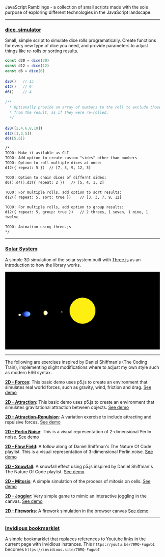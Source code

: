 JavaScript Ramblings - a collection of small scripts made with the sole purpose of exploring different technologies in the JavaScript landscape.

---
### [dice_simulator](https://github.com/herokunt/javascript_ramblings/blob/main/dice.js)

Small, simple script to simulate dice rolls programatically. Create functions for every new type of dice you need, and provide parameters to adjust things like re-rolls or sorting results.

```js
const d20 = dice(20)
const d12 = dice(12)
const d6 = dice(6)

d20()   // 15
d12()   // 9
d6()    // 4

/**
  * Optionally provide an array of numbers to the roll to exclude those numbers
  * from the result, as if they were re-rolled.
  */

d20([2,4,6,8,10])
d12([1,3,5])
d6([5,6])
```

```
/*
TODO: Make it avilable as CLI
TODO: Add option to create custom "sides" other than numbers
TODO: Option to roll multiple dices at once:
d12({ repeat: 5 })  // [7, 3, 9, 12, 3]

TODO: Option to chain dices of differnt sides:
d6().d4().d3({ repeat: 2 })   // [5, 4, 1, 2]

TODO: For multiple rolls, add option to sort results:
d12({ repeat: 5, sort: true })    // [3, 3, 7, 9, 12]

TODO: For multiple rolls, add option to group results:
d12({ repeat: 5, group: true })   // 2 threes, 1 seven, 1 nine, 1 twelve

TODO: Animation using three.js
*/
```

---
### [Solar System](https://github.com/herokunt/javascript_ramblings/blob/main/3D/planets.js)

A simple 3D simulation of the solar system built with [Three.js](https://threejs.org) as an introduction to how the library works.

![solar system in 3D](3D/assets/solar.png)

---
The following are exercises inspired by Daniel Shiffman's (The Coding Train), implementing slight modifications where to adjust my own style such as modern ES6 syntax.

**[2D - Forces](https://github.com/herokunt/javascript_ramblings/blob/main/2D/noc_forces.js)**: This basic demo uses p5.js to create an environment that simulates real world forces, such as gravity, wind, friction and drag. [See demo](https://editor.p5js.org/fall-parameter/sketches/5KQupIlIW)

**[2D - Attraction](https://github.com/herokunt/javascript_ramblings/blob/main/2D/noc_physics.js)**: This basic demo uses p5.js to create an environment that simulates gravitational attraction between objects. [See demo](https://editor.p5js.org/fall-parameter/sketches/HmzJS_pB8)

**[2D - Attraction-Repulsion](https://github.com/herokunt/javascript_ramblings/blob/main/2D/noc_attraction.js)**: A variation exercise to include attracting and repulsive forces. [See demo](https://editor.p5js.org/fall-parameter/sketches/5bTOj2boj)

**[2D - Perlin Noise](https://github.com/herokunt/javascript_ramblings/blob/main/2D/noc_perlin_noise.js)**: This is a visual representation of 2-dimensional Perlin noise. [See demo](https://editor.p5js.org/fall-parameter/sketches/oGkwnNowr)

**[2D - Flow Field](https://github.com/herokunt/javascript_ramblings/blob/main/2D/noc_flowfield.js)**: A follow along of Daniel Shiffman's The Nature Of Code playlist. This is a visual representation of 3-dimensional Perlin noise. [See demo](https://editor.p5js.org/fall-parameter/sketches/PxvmM0PMq)

**[2D - Snowfall](https://github.com/herokunt/javascript_ramblings/blob/main/2D/noc_snowfall.js)**: A snowfall effect using p5.js inspired by Daniel Shiffman's The Nature Of Code playlist. [See demo](https://editor.p5js.org/fall-parameter/sketches/KHmqjD_gx)

**[2D - Mitosis](https://github.com/herokunt/javascript_ramblings/blob/main/2D/mitosis.js)**: A simple simulation of the process of mitosis on cells. [See demo](https://editor.p5js.org/fall-parameter/sketches/8iVEnifrI)

**[2D - Joggler](https://github.com/herokunt/javascript_ramblings/blob/main/2D/joggler.js)**: Very simple game to mimic an interactive joggling in the canvas. [See demo](https://editor.p5js.org/fall-parameter/sketches/d5aRIpu00)

**[2D - Fireworks](https://github.com/herokunt/javascript_ramblings/blob/main/2D/fireworks.js)**: A firework simulation in the browser canvas [See demo](https://editor.p5js.org/fall-parameter/sketches/oQ_ScPSZq)

---
### [Invidious bookmarklet](https://github.com/herokunt/javascript_ramblings/blob/main/bookmarklets.js)

A simple bookmarklet that replaces references to Youtube links in the current page with Invidious instances. This `https://youtu.be/70MQ-FugwbI` becomes `https://invidious.site/70MQ-FugwbI`
